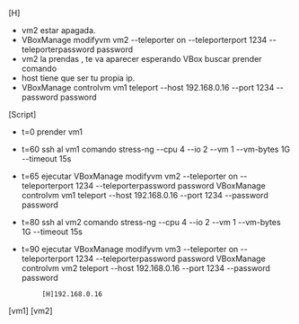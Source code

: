 
[H]
- vm2 estar apagada.
- VBoxManage modifyvm vm2 --teleporter on --teleporterport 1234 --teleporterpassword password
- vm2 la prendas , te va aparecer esperando VBox buscar prender comando
- host tiene que ser tu propia ip.
- VBoxManage controlvm vm1 teleport --host 192.168.0.16 --port 1234 --password password


[Script]
- t=0 prender vm1
- t=60 ssh al vm1 comando stress-ng --cpu 4 --io 2 --vm 1 --vm-bytes 1G --timeout 15s
- t=65 ejecutar 
	VBoxManage modifyvm vm2 --teleporter on --teleporterport 1234 --teleporterpassword password
	VBoxManage controlvm vm1 teleport --host 192.168.0.16 --port 1234 --password password
	
- t=80 ssh al vm2 comando stress-ng --cpu 4 --io 2 --vm 1 --vm-bytes 1G --timeout 15s
- t=90 ejecutar 
	VBoxManage modifyvm vm3 --teleporter on --teleporterport 1234 --teleporterpassword password
	VBoxManage controlvm vm2 teleport --host 192.168.0.16 --port 1234 --password password
	



           [H]192.168.0.16

[vm1]              [vm2] 

